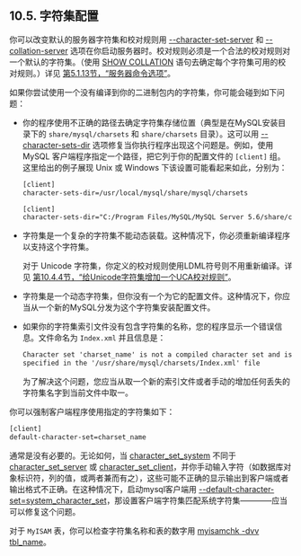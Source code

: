 ## 10.5. 字符集配置


你可以改变默认的服务器字符集和校对规则用 [--character-set-server]() 和 [--collation-server]() 选项在你启动服务器时。校对规则必须是一个合法的校对规则对一个默认的字符集。（使用 [SHOW COLLATION]() 语句去确定每个字符集可用的校对规则。）详见 [第5.1.13节，“服务器命令选项”](../Chapter_05/05.01.03_Server_Command_Options.md)。

如果你尝试使用一个没有编译到你的二进制包内的字符集，你可能会碰到如下问题：

* 你的程序使用不正确的路径去确定字符集存储位置（典型是在MySQL安装目录下的 `share/mysql/charsets` 和 `share/charsets` 目录）。这可以用 [--character-sets-dir]() 选项修复当你执行程序出现这个问题是。例如，使用 MySQL 客户端程序指定一个路径，把它列于你的配置文件的 `[client]` 组。这里给出的例子展现 Unix 或 Windows 下该设置可能看起来如此，分别为：

    ```xml
    [client]
    character-sets-dir=/usr/local/mysql/share/mysql/charsets
    
    [client]
    character-sets-dir="C:/Program Files/MySQL/MySQL Server 5.6/share/charsets"
    ```

* 字符集是一个复杂的字符集不能动态装载。这种情况下，你必须重新编译程序以支持这个字符集。

    对于 Unicode 字符集，你定义的校对规则使用LDML符号则不用重新编译。详见 [第10.4.4节，“给Unicode字符集增加一个UCA校对规则”](./10.04.04_Adding_a_UCA_Collation_to_a_Unicode_Character_Set.md)。

* 字符集是一个动态字符集，但你没有一个为它的配置文件。这种情况下，你应当从一个新的MySQL分发为这个字符集安装配置文件。
* 如果你的字符集索引文件没有包含字符集的名称，您的程序显示一个错误信息。文件命名为 `Index.xml` 并且信息是：

    ```xml
    Character set 'charset_name' is not a compiled character set and is not
    specified in the '/usr/share/mysql/charsets/Index.xml' file
    ```

    为了解决这个问题，您应当从取一个新的索引文件或者手动的增加任何丢失的字符集名字到当前文件中取一。

你可以强制客户端程序使用指定的字符集如下：

```xml
[client]
default-character-set=charset_name
```

通常是没有必要的。无论如何，当 [character_set_system]() 不同于 [character_set_server]() 或 [character_set_client]()，并你手动输入字符（如数据库对象标识符，列的值，或两者兼而有之），这些可能不正确的显示输出到客户端或者输出格式不正确。在这种情况下，启动mysql客户端用 [--default-character-set=system_character_set]()，那设置客户端字符集匹配系统字符集————应当可以修复这个问题。

对于 `MyISAM` 表，你可以检查字符集名称和表的数字用 [myisamchk -dvv tbl_name]()。
